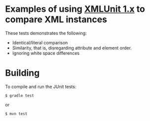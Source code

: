 
# Examples of using [XMLUnit 1.x](http://www.xmlunit.org/) to compare XML instances
These tests demonstrates the following:
* Identical/literal comparison
* Similarity, that is, disregarding attribute and element order.  
* Ignoring white space differences

# Building
To compile and run the JUnit tests:
```
$ gradle test
```
or
```
$ mvn test
```

